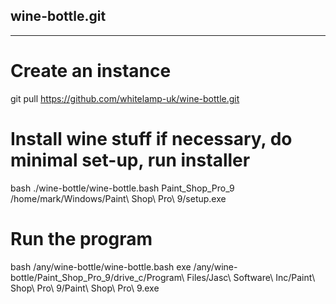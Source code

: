 
## wine-bottle.git
------------------

# Create an instance
git pull https://github.com/whitelamp-uk/wine-bottle.git

# Install wine stuff if necessary, do minimal set-up, run installer
bash ./wine-bottle/wine-bottle.bash Paint_Shop_Pro_9 /home/mark/Windows/Paint\ Shop\ Pro\ 9/setup.exe

# Run the program
bash /any/wine-bottle/wine-bottle.bash exe /any/wine-bottle/Paint_Shop_Pro_9/drive_c/Program\ Files/Jasc\ Software\ Inc/Paint\ Shop\ Pro\ 9/Paint\ Shop\ Pro\ 9.exe

